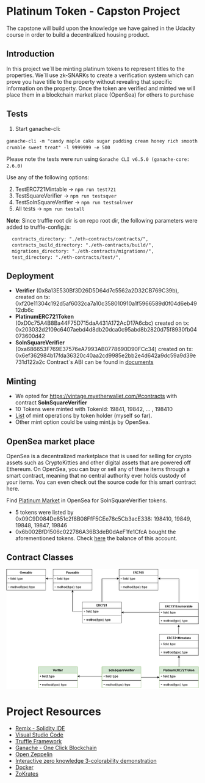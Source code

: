 # Platinum Token - Capston Project

The capstone will build upon the knowledge we have gained in the Udacity course in order to build a decentralized housing product. 

## Introduction

In this project we´ll be minting platinum tokens to represent titles to the properties. We´ll use zk-SNARKs to create a verification system which can prove you have title to the property without revealing that specific information on the property. 
Once the token are verified and minted we will place them in a blockchain market place (OpenSea) for others to purchase

## Tests

1. Start ganache-cli:

`ganache-cli -m "candy maple cake sugar pudding cream honey rich smooth crumble sweet treat" -l 9999999 -e 500`

Please note the tests were run using `Ganache CLI v6.5.0 (ganache-core: 2.6.0)`

Use any of the following options:

2. TestERC721Mintable -> `npm run test721`
3. TestSquareVerifier -> `npm run testsqver`
4. TestSolnSquareVerifier -> `npm run testsolnver`
5. All tests -> `npm run testall`

__Note__: Since truffle root dir is on repo root dir, the following parameters were added to truffle-config.js:
```
  contracts_directory: "./eth-contracts/contracts/",
  contracts_build_directory: "./eth-contracts/build/",
  migrations_directory: "./eth-contracts/migrations/",
  test_directory: "./eth-contracts/test/",
```

## Deployment

- __Verifier__ (0x8a13E530Bf3D26D5D64d7c5562a2D32CB769C39b), created on tx: 0xf20e11304c192d5af6032ca7a10c358010910a1f5966589d0f04d6eb4912db6c
- __PlatinumERC721Token__ (0xD0c75A4B8Ba44F75D715daA431A172AcD17A6cbc) created on tx: 0x203032d2109c6407aebd4d8db20dca0c95abd8b2820d75f8930fb04073600d42
- __SolnSquareVerifier__ (0xa686653F769E37576eA7993AB0778690D90FCc34) created on tx: 0x6ef362984b17fda36320c40aa2cd9985e2bb2e4d642a9dc59a9d39e731d122a2c 
Contract´s ABI can be found in [documents](./documents)

## Minting

- We opted for https://vintage.myetherwallet.com/#contracts with contract __SolnSquareVerifier__ 
- 10 Tokens were minted with TokenId: 19841, 19842, ... , 198410
- [List](https://rinkeby.etherscan.io/token/0xa686653f769e37576ea7993ab0778690d90fcc34?a=0x09c9d084de851c2f8b08fff5cee78c5cb3ace338) of mint operations by token holder (myself so far). 
- Other mint option could be using mint.js by OpenSea.

## OpenSea market place

OpenSea is a decentralized marketplace that is used for selling for crypto assets such as CryptoKitties and other digital assets that are powered off Ethereum. On OpenSea, you can buy or sell any of these items through a smart contract, meaning that no central authority ever holds custody of your items. You can even check out the source code for this smart contract here.

Find [Platinum Market](https://rinkeby.opensea.io/assets/platinum) in OpenSea for SolnSquareVerifier tokens.

- 5 tokens were listed by 0x09C9D084De851c2f8B08FfF5CEe78c5Cb3acE338: 198410, 19849, 19848, 19847, 19846
- 0x6b002BfD1506c022786A36B3deB0dAeF1fe1CfcA bought the aforementioned tokens. Check [here](https://rinkeby.etherscan.io/token/0xa686653f769e37576ea7993ab0778690d90fcc34?a=0x6b002bfd1506c022786a36b3deb0daef1fe1cfca) the balance of this account.

## Contract Classes

![](./documents/Capstone_Classes.png)

# Project Resources

* [Remix - Solidity IDE](https://remix.ethereum.org/)
* [Visual Studio Code](https://code.visualstudio.com/)
* [Truffle Framework](https://truffleframework.com/)
* [Ganache - One Click Blockchain](https://truffleframework.com/ganache)
* [Open Zeppelin ](https://openzeppelin.org/)
* [Interactive zero knowledge 3-colorability demonstration](http://web.mit.edu/~ezyang/Public/graph/svg.html)
* [Docker](https://docs.docker.com/install/)
* [ZoKrates](https://github.com/Zokrates/ZoKrates)
